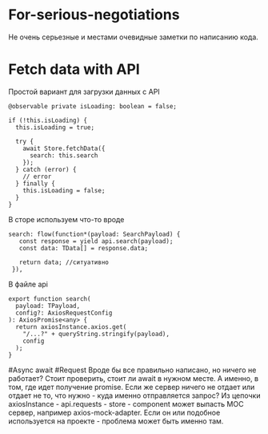 # For-serious-negotiations

Не очень серьезные и местами очевидные заметки по написанию кода.

# Fetch data with API

Простой вариант для загрузки данных с API

```
@observable private isLoading: boolean = false;

if (!this.isLoading) {
  this.isLoading = true;

  try {
    await Store.fetchData({
      search: this.search
    });
  } catch (error) {
    // error 
  } finally {
    this.isLoading = false;
  }
}
```

 В сторе используем что-то вроде
 ```
 search: flow(function*(payload: SearchPayload) {
    const response = yield api.search(payload);
    const data: TData[] = response.data;

    return data; //ситуативно
  }),
 ```
 
В файле api
```
export function search(
  payload: TPayload,
  config?: AxiosRequestConfig
): AxiosPromise<any> {
  return axiosInstance.axios.get(
    "/...?" + queryString.stringify(payload),
    config
  );
}
```


#Async await
#Request
Вроде бы все правильно написано, но ничего не работает? Стоит проверить, стоит ли await в нужном месте. А именно, в том, где идет получение promise.
Если же сервер ничего не отдает или отдает не то, что нужно - куда именно отправляется запрос? Из цепочки 
axiosInstance - api.requests - store - component может выпасть MOC сервер, например axios-mock-adapter. Если он или подобное используется на проекте - проблема может быть именно там.
